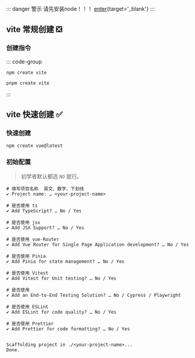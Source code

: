 ::: danger  <Badge type='info'>警示</Badge>
请先安装node！！！
[enter](/repo/programming/nodejs/01%20前置准备/01%20安装.md){target='_blank'}
:::


## vite 常规创建 ❎

### 创建指令

::: code-group

```shell [npm]
npm create vite
```
```shell [pnpm]
pnpm create vite
```
:::

## vite 快速创建 ✅

### 快速创建

```shell
npm create vue@latest
```

### 初始配置

> 初学者默认都选 `NO` 就行。

```shell
# 填写项目名称  英文、数字、下划线
✔ Project name: … <your-project-name>

# 是否使用 ts
✔ Add TypeScript? … No / Yes

# 是否使用 jsx
✔ Add JSX Support? … No / Yes

# 是否使用 vue-Router
✔ Add Vue Router for Single Page Application development? … No / Yes

# 是否使用 Pinia
✔ Add Pinia for state management? … No / Yes

# 是否使用 Vitest
✔ Add Vitest for Unit testing? … No / Yes

# 是否使用
✔ Add an End-to-End Testing Solution? … No / Cypress / Playwright

# 是否使用 ESLint
✔ Add ESLint for code quality? … No / Yes

# 是否使用 Prettier
✔ Add Prettier for code formatting? … No / Yes


Scaffolding project in ./<your-project-name>...
Done.
```
